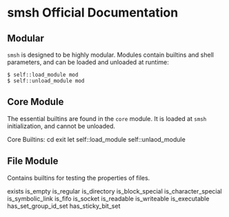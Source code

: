 smsh Official Documentation
===========================

Modular
-------

`smsh` is designed to be highly modular.
Modules contain builtins and shell parameters, and
can be loaded and unloaded at runtime:

```
$ self::load_module mod
$ self::unload_module mod
```

Core Module
-----------

The essential builtins are found in the `core` module.
It is loaded at `smsh` initialization, and cannot be
unloaded.

Core Builtins:
    cd
    exit
    let
    self::load_module
    self::unlaod_module


File Module
-----------

Contains builtins for testing the properties of files.

exists 
is_empty
is_regular
is_directory
is_block_special 
is_character_special
is_symbolic_link 
is_fifo
is_socket
is_readable
is_writeable
is_executable
has_set_group_id_set
has_sticky_bit_set
